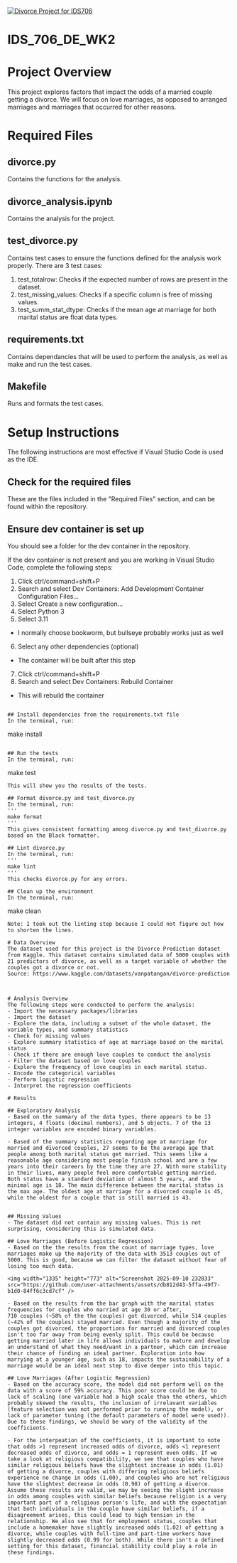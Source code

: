 [![Divorce Project for IDS706](https://github.com/Mysauce1/IDS_706_DE_WK_2/actions/workflows/main.yml/badge.svg)](https://github.com/Mysauce1/IDS_706_DE_WK_2/actions/workflows/main.yml)
# IDS_706_DE_WK2

# Project Overview
This project explores factors that impact the odds of a married couple getting a divorce. We will focus on love marriages, as opposed to arranged marriages and marriages that occurred for other reasons.

# Required Files
## divorce.py
Contains the functions for the analysis.


## divorce_analysis.ipynb
Contains the analysis for the project.


## test_divorce.py
Contains test cases to ensure the functions defined for the analysis work properly. There are 3 test cases:
1. test_totalrow: Checks if the expected number of rows are present in the dataset.
2. test_missing_values: Checks if a specific column is free of missing values.
3. test_summ_stat_dtype: Checks if the mean age at marriage for both marital status are float data types.

## requirements.txt
Contains dependancies that will be used to perform the analysis, as well as make and run the test cases.

## Makefile
Runs and formats the test cases.

# Setup Instructions

The following instructions are most effective if Visual Studio Code is used as the IDE.

## Check for the required files
These are the files included in the "Required Files" section, and can be found within the repository.

## Ensure dev container is set up
You should see a folder for the dev container in the repository.

If the dev container is not present and you are working in Visual Studio Code, complete the following steps:

1. Click ctrl/command+shift+P
2. Search and select Dev Containers: Add Development Container Configuration Files...
3. Select Create a new configuration...
4. Select Python 3
5. Select 3.11
- I normally choose bookworm, but bullseye probably works just as well
6. Select any other dependencies (optional)
- The container will be built after this step
7. Click ctrl/command+shift+P
8. Search and select Dev Containers: Rebuild Container
- This will rebuild the container

```

## Install dependencies from the requirements.txt file
In the terminal, run:
```
make install
```

## Run the tests
In the terminal, run:
```
make test
```
This will show you the results of the tests.

## Format divorce.py and test_divorce.py
In the terminal, run:
'''
make format
'''
This gives consistent formatting among divorce.py and test_divorce.py based on the Black formatter.

## Lint divorce.py
In the terminal, run:
'''
make lint
'''
This checks divorce.py for any errors.

## Clean up the environment
In the terminal, run:
```
make clean
```
Note: I took out the linting step because I could not figure out how to shorten the lines.

# Data Overview
The dataset used for this project is the Divorce Prediction dataset from Kaggle. This dataset contains simulated data of 5000 couples with 21 predictors of divorce, as well as a target variable of whether the couples got a divorce or not. 
Source: https://www.kaggle.com/datasets/vanpatangan/divorce-prediction



# Analysis Overview
The following steps were conducted to perform the analysis:
- Import the necessary packages/libraries
- Import the dataset
- Explore the data, including a subset of the whole dataset, the variable types, and summary statistics
- Check for missing values
- Explore summary statistics of age at marriage based on the marital status
- Check if there are enough love couples to conduct the analysis
- Filter the dataset based on love couples
- Explore the frequency of love couples in each marital status.  
- Encode the categorical variables
- Perform logistic regression
- Interpret the regression coefficients

# Results

## Exploratory Analysis
- Based on the summary of the data types, there appears to be 13 integers, 4 floats (decimal numbers), and 5 objects. 7 of the 13 integer variables are encoded binary variables.

- Based of the summary statistics regarding age at marriage for married and divorced couples, 27 seems to be the average age that people among both marital status get married. This seems like a reasonable age considering most people finish school and are a few years into their careers by the time they are 27. With more stability in their lives, many people feel more comfortable getting married. Both status have a standard deviation of almost 5 years, and the minimal age is 18. The main difference between the marital status is the max age. The oldest age at marriage for a divorced couple is 45, while the oldest for a couple that is still married is 43.


## Missing Values
- The dataset did not contain any missing values. This is not surprising, considering this is simulated data.

## Love Marriages (Before Logistic Regression)
- Based on the the results from the count of marriage types, love marriages make up the majority of the data with 3513 couples out of 5000. This is good, because we can filter the dataset without fear of losing too much data.

<img width="1335" height="773" alt="Screenshot 2025-09-10 232833" src="https://github.com/user-attachments/assets/db812d43-5ffa-49f7-b1d0-84ff6c3cd7cf" />

- Based on the results from the bar graph with the marital status frequencies for couples who married at age 30 or after, 
710 couples (~58% of the the couples) got divorced, while 514 couples (~42% of the couples) stayed married. Even though a majority of the couples got divorced, the proportions for married and divorced couples isn't too far away from being evenly split. This could be because getting married later in life allows individuals to mature and develop an understand of what they need/want in a partner, which can increase their chance of finding an ideal partner. Exploration into how marrying at a younger age, such as 18, impacts the sustainability of a marriage would be an ideal next step to dive deeper into this topic.

## Love Marriages (After Logistic Regression)
- Based on the accuracy score, the model did not perform well on the data with a score of 59% accuracy. This poor score could be due to lack of scaling (one variable had a high scale than the others, which probably skewed the results, the inclusion of irrelavant variables (feature selection was not performed prior to running the model), or lack of parameter tuning (the default parameters of model were used)). Due to these findings, we should be wary of the validity of the coefficients.

- For the interpeation of the coefficients, it is important to note that odds >1 represent increased odds of divorce, odds <1 represent decreased odds of divorce, and odds = 1 represent even odds. If we take a look at religious compatibility, we see that couples who have similar religious beliefs have the slightest increase in odds (1.01) of getting a divorce, couples with differing religious beliefs experience no change in odds (1.00), and couples who are not religious have the slightest decrease in odds (0.98) of getting a divorce. Assume these results are valid, we may be seeing the slight increase in odds among couples with similar beliefs because religion is a very important part of a religious person's life, and with the expectation that both individuals in the couple have similar beliefs, if a disagreement arises, this could lead to high tension in the relationship. We also see that for employment status, couples that include a homemaker have slightly increased odds (1.02) of getting a divorce, while couples with full-time and part-time workers have slightly decreased odds (0.99 for both). While there isn't a defined setting for this dataset, financial stability could play a role in these findings. 

